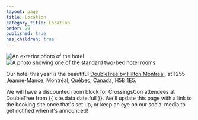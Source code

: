```yaml
---
layout: page
title: Location
category_title: Location
order: 20
published: true
has_children: true
---
```


<div class="row">
  <div class="col-12 col-md-6 mb-3"><img src="{{site.baseurl}}/images/doubletree1.jpg" alt="An exterior photo of the hotel"/></div>
  <div class="col-12 col-md-6 mb-3"><img src="{{site.baseurl}}/images/doubletree2.jpg" alt="A photo showing one of the standard two-bed hotel rooms"/></div>
</div>

Our hotel this year is the beautiful [DoubleTree by Hilton Montreal](https://doubletree3.hilton.com/en/hotels/quebec/doubletree-by-hilton-montreal-YMQDTDT/index.html), at 1255 Jeanne-Mance, Montréal, Québec, Canada, H5B 1E5.

We will have a discounted room block for CrossingsCon attendees at DoubleTree from {{ site.data.date.full }}. We'll update this page with a link to the booking site once that's set up, or keep an eye on our social media to get notified when it's announced!

<!-- [We have a discounted room block for CrossingsCon attendees](http://group.doubletree.com/?????????) at DoubleTree from {{ site.data.date.full }}. Rooms are $??? CAD, which is about $??? USD at current rates. The room block will be open until ??? ??, 2021.

If you cannot get a room in the room block, please [let us know]({{site.baseurl}}/about/contact)! Space is limited, but we want to try to find a place for everyone who wants to attend, and we will make every effort to get you into the room block or find something nearby. -->

<!-- <p class="text-center">
  <a class="btn btn-lg btn-badge" href="http://group.doubletree.com/??????????" target="_blank">Book your room!</a>
</p> -->

